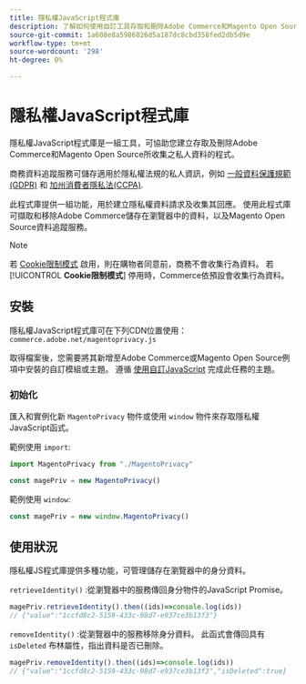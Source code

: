 ```yaml
---
title: 隱私權JavaScript程式庫
description: 了解如何使用自訂工具存取和刪除Adobe Commerce和Magento Open Source收集的客戶個人資訊。
source-git-commit: 1a608e8a5986026d5a187dc8cbd358fed2db5d9e
workflow-type: tm+mt
source-wordcount: '298'
ht-degree: 0%

---
```



<!-- TODO: Remove this topic and redirect to the adobe-privacy-javascript-library.md when the Adobe privacy library has been integrated with Commerce. -->

# 隱私權JavaScript程式庫

隱私權JavaScript程式庫是一組工具，可協助您建立存取及刪除Adobe Commerce和Magento Open Source所收集之私人資料的程式。

商務資料追蹤服務可儲存適用於隱私權法規的私人資訊，例如 [一般資料保護規範(GDPR)](gdpr.md) 和 [加州消費者隱私法(CCPA)](ccpa.md).

此程式庫提供一組功能，用於建立隱私權資料請求及收集其回應。 使用此程式庫可擷取和移除Adobe Commerce儲存在瀏覽器中的資料，以及Magento Open Source資料追蹤服務。

>[!NOTE]
>
>若 [Cookie限制模式](https://experienceleague.adobe.com/docs/commerce-admin/start/compliance/privacy/compliance-cookie-law.html) 啟用，則在購物者同意前，商務不會收集行為資料。 若 [!UICONTROL **Cookie限制模式**] 停用時，Commerce依預設會收集行為資料。

## 安裝

隱私權JavaScript程式庫可在下列CDN位置使用： `commerce.adobe.net/magentoprivacy.js`

取得檔案後，您需要將其新增至Adobe Commerce或Magento Open Source例項中安裝的自訂模組或主題。 遵循 [使用自訂JavaScript](https://developer.adobe.com/commerce/frontend-core/javascript/custom/) 完成此任務的主題。

### 初始化

匯入和實例化新 `MagentoPrivacy` 物件或使用 `window` 物件來存取隱私權JavaScript函式。

範例使用 `import`:

```js
import MagentoPrivacy from "./MagentoPrivacy"

const magePriv = new MagentoPrivacy()
```

範例使用 `window`:

```js
const magePriv = new window.MagentoPrivacy()
```

## 使用狀況

隱私權JS程式庫提供多種功能，可管理儲存在瀏覽器中的身分資料。

`retrieveIdentity()`
:從瀏覽器中的服務傳回身分物件的JavaScript Promise。

```js
magePriv.retrieveIdentity().then((ids)=>console.log(ids))
// {"value":"1ccfd8c2-5159-433c-98d7-e937ce3b13f3"}
```

`removeIdentity()`
:從瀏覽器中的服務移除身分資料。
此函式會傳回具有 `isDeleted` 布林屬性，指出資料是否已刪除。

```js
magePriv.removeIdentity().then((ids)=>console.log(ids))
// {"value":"1ccfd8c2-5159-433c-98d7-e937ce3b13f3","isDeleted":true}
```
